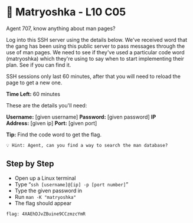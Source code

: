 # 🎎 Matryoshka - L10 C05

Agent 707, know anything about man pages?

Log into this SSH server using the details below. We've received word that the gang has been using this public server to pass messages through the use of man pages. We need to see if they've used a particular code word (matryoshka) which they're using to say when to start implementing their plan. See if you can find it.

SSH sessions only last 60 minutes, after that you will need to reload the page to get a new one.

**Time Left:** 60 minutes

These are the details you'll need:

**Username:** [given username] **Password:** [given password] **IP Address:** [given ip] **Port:** [given port]

**Tip:** Find the code word to get the flag.

```txt
💡 Hint: Agent, can you find a way to search the man database?
```

## Step by Step

- Open up a Linux terminal
- Type “`ssh [username]@[ip] -p [port number]`”
- Type the given password in
- Run `man -K "matryoshka"`
- The flag should appear

`flag: 4XAEhDJvZBuine9CCzmzcYmR`
